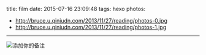 title: film
date: 2015-07-16 23:09:48
tags: hexo
photos: 
- http://bruce.u.qiniudn.com/2013/11/27/reading/photos-0.jpg
- http://bruce.u.qiniudn.com/2013/11/27/reading/photos-1.jpg
---
![添加你的备注](http://ww1.sinaimg.cn/mw690/81b78497jw1emfgts2pt4j21hc0u0k1c.jpg)
